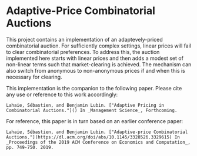 # Adaptive-Price Combinatorial Auctions

This project contains an implementation of an adaptevely-priced combinatorial auction.  For sufficiently
complex settings, linear prices will fail to clear combinatorial preferences.  To address this, the auction
implemented here starts with linear prices and then adds
a modest set of non-linear terms such that market-clearing
is achieved.  The mechanism can also switch from anonymous
to non-anonymous prices if and when this is necessary for
clearing.

This implementation is the companion to the following paper.  Please cite any use or reference to this work accordingly:

```
Lahaie, Sébastien, and Benjamin Lubin. ["Adaptive Pricing in Combinatorial Auctions."]() In _Management Science_, Forthcoming.
```

For reference, this paper is in turn based on an earlier conference paper:

```
Lahaie, Sébastien, and Benjamin Lubin. ["Adaptive-price Combinatorial Auctions."](https://dl.acm.org/doi/abs/10.1145/3328526.3329615) In _Proceedings of the 2019 ACM Conference on Economics and Computation_, pp. 749-750. 2019.
```
